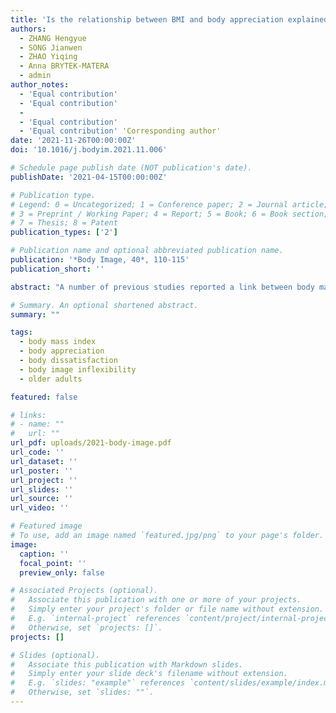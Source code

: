 ```yaml
---
title: 'Is the relationship between BMI and body appreciation explained by body dissatisfaction and body image inflexibility among older adults? A study among older Chinese men and women'
authors:
  - ZHANG Hengyue
  - SONG Jianwen
  - ZHAO Yiqing
  - Anna BRYTEK-MATERA
  - admin
author_notes:
  - 'Equal contribution'
  - 'Equal contribution'
  - 
  - 'Equal contribution'
  - 'Equal contribution' 'Corresponding author'
date: '2021-11-26T00:00:00Z'
doi: '10.1016/j.bodyim.2021.11.006'

# Schedule page publish date (NOT publication's date).
publishDate: '2021-04-15T00:00:00Z'

# Publication type.
# Legend: 0 = Uncategorized; 1 = Conference paper; 2 = Journal article;
# 3 = Preprint / Working Paper; 4 = Report; 5 = Book; 6 = Book section;
# 7 = Thesis; 8 = Patent
publication_types: ['2']

# Publication name and optional abbreviated publication name.
publication: '*Body Image, 40*, 110-115'
publication_short: ''

abstract: "A number of previous studies reported a link between body mass index (BMI) and body appreciation; however, many of these studies were conducted in Western countries and addressed younger samples. Older adults, especially in East Asia, remain insufficiently examined. Therefore, the objective of this study was to examine the relationship between BMI and body appreciation and to explore two potential mediators, body dissatisfaction and body image inflexibility, as proposed in a previous meta-analysis. A community-based cross-sectional study was performed among 313 older Chinese men and women (*M* = 67.90, *SD* = 7.94). Mediation tests were conducted to examine the roles of body dissatisfaction and body image inflexibility in the relationship between BMI and body appreciation. BMI correlated significantly with body appreciation, body dissatisfaction, and body image inflexibility among older women but did not correlate with body appreciation among older men. Body dissatisfaction and body image inflexibility emerged as significant mediators in the relationship between BMI and body appreciation among older Chinese women. Reducing body dissatisfaction and body image inflexibility may be potential targets for helping older women with high BMI to promote their body appreciation."

# Summary. An optional shortened abstract.
summary: ""

tags:
  - body mass index
  - body appreciation
  - body dissatisfaction
  - body image inflexibility
  - older adults

featured: false

# links:
# - name: ""
#   url: ""
url_pdf: uploads/2021-body-image.pdf
url_code: ''
url_dataset: ''
url_poster: ''
url_project: ''
url_slides: ''
url_source: ''
url_video: ''

# Featured image
# To use, add an image named `featured.jpg/png` to your page's folder.
image:
  caption: ''
  focal_point: ''
  preview_only: false

# Associated Projects (optional).
#   Associate this publication with one or more of your projects.
#   Simply enter your project's folder or file name without extension.
#   E.g. `internal-project` references `content/project/internal-project/index.md`.
#   Otherwise, set `projects: []`.
projects: []

# Slides (optional).
#   Associate this publication with Markdown slides.
#   Simply enter your slide deck's filename without extension.
#   E.g. `slides: "example"` references `content/slides/example/index.md`.
#   Otherwise, set `slides: ""`.
---
```

